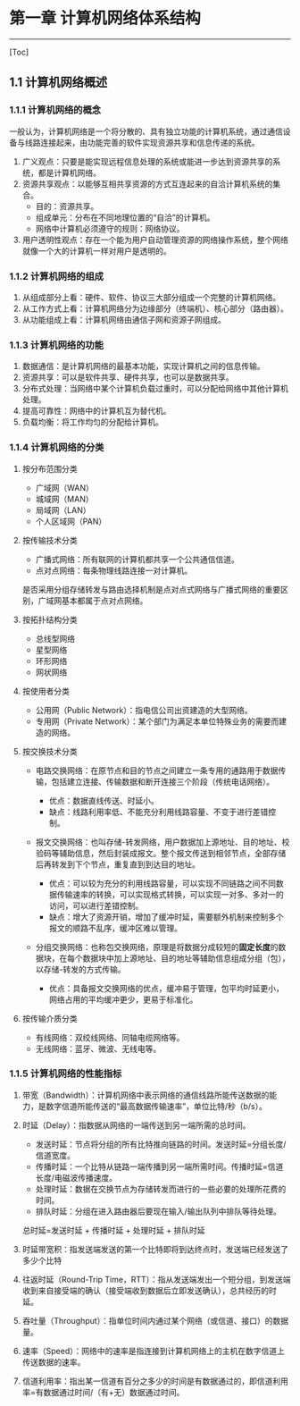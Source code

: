 # 第一章 计算机网络体系结构

------

[Toc]

## 1.1 计算机网络概述

### 1.1.1 计算机网络的概念

一般认为，计算机网络是一个将分散的、具有独立功能的计算机系统，通过通信设备与线路连接起来，由功能完善的软件实现资源共享和信息传递的系统。

1. 广义观点：只要是能实现远程信息处理的系统或能进一步达到资源共享的系统，都是计算机网络。
2. 资源共享观点：以能够互相共享资源的方式互连起来的自洽计算机系统的集合。
   - 目的：资源共享。
   - 组成单元：分布在不同地理位置的“自洽”的计算机。
   - 网络中计算机必须遵守的规则：网络协议。
3. 用户透明性观点：存在一个能为用户自动管理资源的网络操作系统，整个网络就像一个大的计算机一样对用户是透明的。

### 1.1.2 计算机网络的组成

1. 从组成部分上看：硬件、软件、协议三大部分组成一个完整的计算机网络。
2. 从工作方式上看：计算机网络分为边缘部分（终端机）、核心部分（路由器）。
3. 从功能组成上看：计算机网络由通信子网和资源子网组成。

### 1.1.3 计算机网络的功能

1. 数据通信：是计算机网络的最基本功能，实现计算机之间的信息传输。
2. 资源共享：可以是软件共享、硬件共享，也可以是数据共享。
3. 分布式处理：当网络中某个计算机负载过重时，可以分配给网络中其他计算机处理。
4. 提高可靠性：网络中的计算机互为替代机。
5. 负载均衡：将工作均匀的分配给计算机。

### 1.1.4 计算机网络的分类

1. 按分布范围分类

   - 广域网（WAN）
   - 城域网（MAN）
   - 局域网（LAN）
   - 个人区域网（PAN）

2. 按传输技术分类

   - 广播式网络：所有联网的计算机都共享一个公共通信信道。
   - 点对点网络：每条物理线路连接一对计算机。

   是否采用分组存储转发与路由选择机制是点对点式网络与广播式网络的重要区别，广域网基本都属于点对点网络。

3. 按拓扑结构分类

   - 总线型网络
   - 星型网络
   - 环形网络
   - 网状网络

4. 按使用者分类

   - 公用网（Public Network）：指电信公司出资建造的大型网络。
   - 专用网（Private Network）：某个部门为满足本单位特殊业务的需要而建造的网络。

5. 按交换技术分类

   - 电路交换网络：在原节点和目的节点之间建立一条专用的通路用于数据传输，包括建立连接、传输数据和断开连接三个阶段（传统电话网络）。
     - 优点：数据直线传送、时延小。
     - 缺点：线路利用率低、不能充分利用线路容量、不变于进行差错控制。

   - 报文交换网络：也叫存储-转发网络，用户数据加上源地址、目的地址、校验码等辅助信息，然后封装成报文。整个报文传送到相邻节点，全部存储后再转发到下个节点，重复直到到达目的地址。
     - 优点：可以较为充分的利用线路容量，可以实现不同链路之间不同数据传输速率的转换，可以实现格式转换，可以实现一对多、多对一的访问，可以进行差错控制。
     - 缺点：增大了资源开销，增加了缓冲时延，需要额外机制来控制多个报文的顺路不乱序，缓冲区难以管理。
   - 分组交换网络：也称包交换网络，原理是将数据分成较短的**固定长度**的数据块，在每个数据块中加上源地址、目的地址等辅助信息组成分组（包），以存储-转发的方式传输。
     - 优点：具备报文交换网络的优点，缓冲易于管理，包平均时延更小，网络占用的平均缓冲更少，更易于标准化。

6. 按传输介质分类

   - 有线网络：双绞线网络、同轴电缆网络等。
   - 无线网络：蓝牙、微波、无线电等。

### 1.1.5 计算机网络的性能指标

1. 带宽（Bandwidth）：计算机网络中表示网络的通信线路所能传送数据的能力，是数字信道所能传送的“最高数据传输速率”，单位比特/秒（b/s）。

2. 时延（Delay）：指数据从网络的一端传送到另一端所需的总时间。

   - 发送时延：节点将分组的所有比特推向链路的时间。发送时延=分组长度/信道宽度。
   - 传播时延：一个比特从链路一端传播到另一端所需时间。传播时延=信道长度/电磁波传播速度。
   - 处理时延：数据在交换节点为存储转发而进行的一些必要的处理所花费的时间。
   - 排队时延：分组在进入路由器后要现在输入/输出队列中排队等待处理。

   总时延=发送时延 + 传播时延 + 处理时延 + 排队时延

3. 时延带宽积：指发送端发送的第一个比特即将到达终点时，发送端已经发送了多少个比特

4. 往返时延（Round-Trip Time，RTT）：指从发送端发出一个短分组，到发送端收到来自接受端的确认（接受端收到数据后立即发送确认），总共经历的时延。

5. 吞吐量（Throughput）：指单位时间内通过某个网络（或信道、接口）的数据量。

6. 速率（Speed）：网络中的速率是指连接到计算机网络上的主机在数字信道上传送数据的速率。

7. 信道利用率：指出某一信道有百分之多少的时间是有数据通过的，即信道利用率=有数据通过时间/（有+无）数据通过时间。
